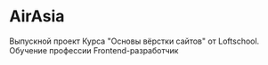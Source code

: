 # AirAsia
Выпускной проект Курса "Основы вёрстки сайтов" от Loftschool. Обучение профессии Frontend-разработчик
